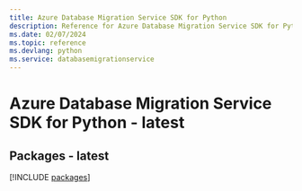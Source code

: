 ```yaml
---
title: Azure Database Migration Service SDK for Python
description: Reference for Azure Database Migration Service SDK for Python
ms.date: 02/07/2024
ms.topic: reference
ms.devlang: python
ms.service: databasemigrationservice
---
```

# Azure Database Migration Service SDK for Python - latest
## Packages - latest
[!INCLUDE [packages](database-migration-service-index.md)]